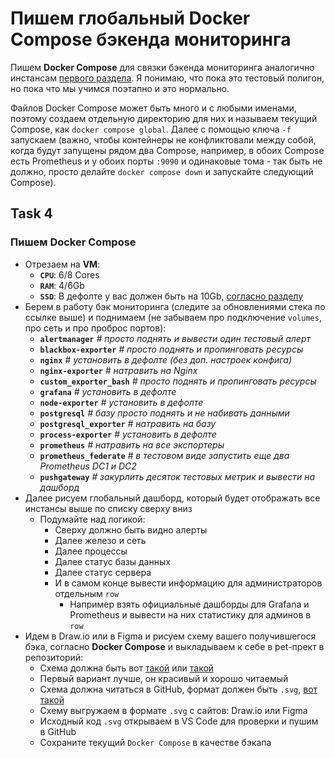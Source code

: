 # Пишем глобальный Docker Compose бэкенда мониторинга

Пишем **Docker Compose** для связки бэкенда мониторинга аналогично инстансам [первого раздела](https://github.com/lamjob1993/linux-monitoring/tree/main). Я понимаю, что пока это тестовый полигон, но пока что мы учимся поэтапно и это нормально.

Файлов Docker Compose может быть много и с любыми именами, поэтому создаем отдельную директорию для них и называем текущий Compose, как `docker compose global`. Далее с помощью ключа `-f` запускаем (важно, чтобы контейнеры не конфликтовали между собой, когда будут запущены рядом два Compose, например, в обоих Compose есть Prometheus и у обоих порты `:9090` и одинаковые тома - так быть не должно, просто делайте `docker compose down` и запускайте следующий Compose). 

## Task 4

### Пишем **Docker Compose**
- Отрезаем на **VM**:
  - **`CPU`**: 6/8 Cores
  - **`RAM`**: 4/6Gb
  - **`SSD`**: В дефолте у вас должен быть на 10Gb, [согласно разделу](https://github.com/lamjob1993/linux-monitoring/tree/main/linux_install)
- Берем в работу бэк мониторинга (следите за обновлениями стека по ссылке выше) и поднимаем (не забываем про подключение `volumes`, про сеть и про проброс портов):
  - **`alertmanager`** _# просто поднять и вывести один тестовый алерт_
  - **`blackbox-exporter`** _# просто поднять и пропинговать ресурсы_
  - **`nginx`** _# установить в дефолте (без доп. настроек конфига)_
  - **`nginx-exporter`** _# натравить на Nginx_
  - **`custom_exporter_bash`** _# просто поднять и пропинговать ресурсы_
  - **`grafana`** _# установить в дефолте_
  - **`node-exporter`** _# установить в дефолте_
  - **`postgresql`** _# базу просто поднять и не набивать данными_
  - **`postgresql_exporter`** _# натравить на базу_
  - **`process-exporter`** _# установить в дефолте_
  - **`prometheus`** _# натравить на все экспортеры_
  - **`prometheus_federate`** _# в тестовом виде запустить еще два Prometheus DC1 и DC2_
  - **`pushgateway`** _# закурлить десяток тестовых метрик и вывести на дашборд_
- Далее рисуем глобальный дашборд, который будет отображать все инстансы выше по списку сверху вниз
  - Подумайте над логикой:
    - Сверху должно быть видно алерты
    - Далее железо и сеть
    - Далее процессы
    - Далее статус базы данных
    - Далее статус сервера
    - И в самом конце вывести информацию для администраторов отдельным `row`
      - Например взять официальные дашборды для Grafana и Prometheus и вывести на них статистику для админов в `row`
- Идем в Draw.io или в Figma и рисуем схему вашего получившегося бэка, согласно **Docker Compose** и выкладываем к себе в pet-прект в репозиторий:
  - Схема должна быть вот [такой](https://miro.com/app/board/uXjVIMhc1ds=/) или [такой](https://raw.githubusercontent.com/lamjob1993/linux-monitoring/fd9a2eb51245e64e09c1da8e2b77ff13d26eaadf/.files/.bucket/%D0%94%D0%B8%D0%B0%D0%B3%D1%80%D0%B0%D0%BC%D0%BC%D0%B0%20%D0%BC%D0%BE%D0%BD%D0%B8%D1%82%D0%BE%D1%80%D0%B8%D0%BD%D0%B3%D0%B0.drawio.svg)
  - Первый вариант лучше, он красивый и хорошо читаемый
  - Схема должна читаться в GitHub, формат должен быть `.svg`, [вот такой ](https://github.com/lamjob1993/linux-monitoring/blob/main/.files/.bucket/%D0%94%D0%B8%D0%B0%D0%B3%D1%80%D0%B0%D0%BC%D0%BC%D0%B0%20%D0%BC%D0%BE%D0%BD%D0%B8%D1%82%D0%BE%D1%80%D0%B8%D0%BD%D0%B3%D0%B0.drawio.svg)
  - Схему выгружаем в формате `.svg` с сайтов: Draw.io или Figma
  - Исходный код `.svg` открываем в VS Code для проверки и пушим в GitHub
  - Сохраните текущий `Docker Compose` в качестве бэкапа

